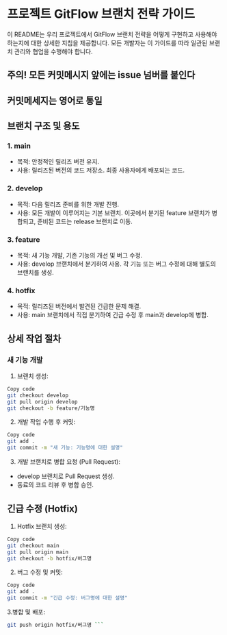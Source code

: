 # 프로젝트 GitFlow 브랜치 전략 가이드
이 README는 우리 프로젝트에서 GitFlow 브랜치 전략을 어떻게 구현하고 사용해야 하는지에 대한 상세한 지침을 제공합니다. 모든 개발자는 이 가이드를 따라 일관된 브랜치 관리와 협업을 수행해야 합니다.
## 주의! 모든 커밋메시지 앞에는 issue 넘버를 붙인다
## 커밋메세지는 영어로 통일

## 브랜치 구조 및 용도
### 1. main
- 목적: 안정적인 릴리즈 버전 유지.
- 사용: 릴리즈된 버전의 코드 저장소. 최종 사용자에게 배포되는 코드.
### 2. develop
- 목적: 다음 릴리즈 준비를 위한 개발 진행.
- 사용: 모든 개발이 이루어지는 기본 브랜치. 이곳에서 분기된 feature 브랜치가 병합되고, 준비된 코드는 release 브랜치로 이동.
### 3. feature
- 목적: 새 기능 개발, 기존 기능의 개선 및 버그 수정.
- 사용: develop 브랜치에서 분기하여 사용. 각 기능 또는 버그 수정에 대해 별도의 브랜치를 생성.
### 4. hotfix
- 목적: 릴리즈된 버전에서 발견된 긴급한 문제 해결.
- 사용: main 브랜치에서 직접 분기하여 긴급 수정 후 main과 develop에 병합.

  
## 상세 작업 절차
### 새 기능 개발
1. 브랜치 생성:
```bash
Copy code
git checkout develop
git pull origin develop
git checkout -b feature/기능명
```

2. 개발 작업 수행 후 커밋:

```bash
Copy code
git add .
git commit -m "새 기능: 기능명에 대한 설명"
```

3. 개발 브랜치로 병합 요청 (Pull Request):
- develop 브랜치로 Pull Request 생성.
- 동료의 코드 리뷰 후 병합 승인.

## 긴급 수정 (Hotfix)
1. Hotfix 브랜치 생성:
```bash
Copy code
git checkout main
git pull origin main
git checkout -b hotfix/버그명
```
2. 버그 수정 및 커밋:
``` bash
Copy code
git add .
git commit -m "긴급 수정: 버그명에 대한 설명"
```
3.병합 및 배포:
```bash
git push origin hotfix/버그명 ```
